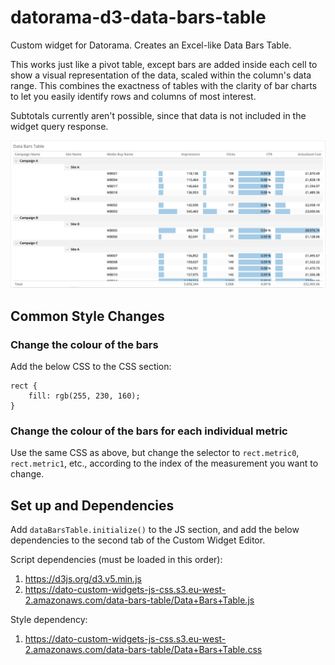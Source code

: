 # datorama-d3-data-bars-table
Custom widget for Datorama. Creates an Excel-like Data Bars Table.

This works just like a pivot table, except bars are added inside each cell to show a visual representation of the data, scaled within the column's data range. This combines the exactness of tables with the clarity of bar charts to let you easily identify rows and columns of most interest.

Subtotals currently aren't possible, since that data is not included in the widget query response.

![Preview image](image.png)

## Common Style Changes
### Change the colour of the bars
Add the below CSS to the CSS section:
```
rect {
	fill: rgb(255, 230, 160);
}
```

### Change the colour of the bars for each individual metric
Use the same CSS as above, but change the selector to `rect.metric0`, `rect.metric1`, etc., according to the index of the measurement you want to change.

## Set up and Dependencies

Add `dataBarsTable.initialize()` to the JS section, and add the below dependencies to the second tab of the Custom Widget Editor.

Script dependencies (must be loaded in this order):

1. https://d3js.org/d3.v5.min.js
2. https://dato-custom-widgets-js-css.s3.eu-west-2.amazonaws.com/data-bars-table/Data+Bars+Table.js

Style dependency:

1. https://dato-custom-widgets-js-css.s3.eu-west-2.amazonaws.com/data-bars-table/Data+Bars+Table.css
